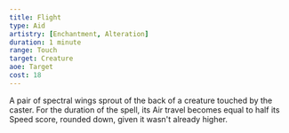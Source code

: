 ```yaml
---
title: Flight
type: Aid
artistry: [Enchantment, Alteration]
duration: 1 minute 
range: Touch
target: Creature
aoe: Target
cost: 18
---
```

A pair of spectral wings sprout of the back of a creature touched by the caster. For the duration of the spell, its Air travel becomes equal to half its Speed score, rounded down, given it wasn't already higher.
